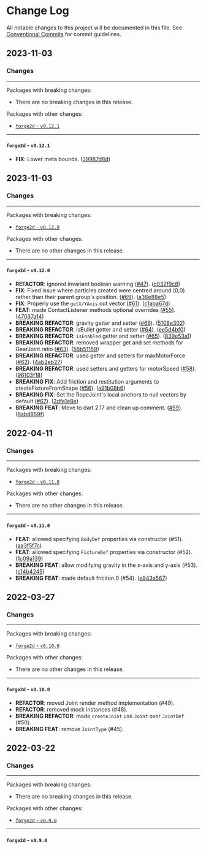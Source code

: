 # Change Log

All notable changes to this project will be documented in this file.
See [Conventional Commits](https://conventionalcommits.org) for commit guidelines.

## 2023-11-03

### Changes

---

Packages with breaking changes:

 - There are no breaking changes in this release.

Packages with other changes:

 - [`forge2d` - `v0.12.1`](#forge2d---v0121)

---

#### `forge2d` - `v0.12.1`

 - **FIX**: Lower meta bounds. ([39987d8d](https://github.com/flame-engine/forge2d/commit/39987d8d1a6b88f286d0e0cae109bba55be1159e))


## 2023-11-03

### Changes

---

Packages with breaking changes:

 - [`forge2d` - `v0.12.0`](#forge2d---v0120)

Packages with other changes:

 - There are no other changes in this release.

---

#### `forge2d` - `v0.12.0`

 - **REFACTOR**: ignored invariant boolean warning ([#47](https://github.com/flame-engine/forge2d/issues/47)). ([c032f9c8](https://github.com/flame-engine/forge2d/commit/c032f9c8b14521cf5fde87974696dd741a4cbb36))
 - **FIX**: Fixed issue where particles created were centred around (0,0) rather than their parent group's position. ([#69](https://github.com/flame-engine/forge2d/issues/69)). ([a36e88e5](https://github.com/flame-engine/forge2d/commit/a36e88e5d611c9b63ceb9aed7881e6f46e92a483))
 - **FIX**: Properly use the `getX/YAxis` out vector ([#61](https://github.com/flame-engine/forge2d/issues/61)). ([c1aba67d](https://github.com/flame-engine/forge2d/commit/c1aba67d950d38838155fba5abee8b2df477c7b8))
 - **FEAT**: made ContactListener methods optional overrides ([#55](https://github.com/flame-engine/forge2d/issues/55)). ([47037a14](https://github.com/flame-engine/forge2d/commit/47037a140d2c2dd3cfa64aeb7c9299a134afcb42))
 - **BREAKING** **REFACTOR**: gravity getter and setter ([#66](https://github.com/flame-engine/forge2d/issues/66)). ([5108e302](https://github.com/flame-engine/forge2d/commit/5108e30217a55bd04c2a63ea053975c42fef5ad6))
 - **BREAKING** **REFACTOR**: isBullet getter and setter ([#64](https://github.com/flame-engine/forge2d/issues/64)). ([ee5d4bf0](https://github.com/flame-engine/forge2d/commit/ee5d4bf056e566eae81324971e2306a5ed970f45))
 - **BREAKING** **REFACTOR**: `isEnabled` getter and setter ([#65](https://github.com/flame-engine/forge2d/issues/65)). ([839e53a1](https://github.com/flame-engine/forge2d/commit/839e53a1e73ceb4826cd774df89da7b22025652b))
 - **BREAKING** **REFACTOR**: removed wrapper get and set methods for GearJoint.ratio ([#63](https://github.com/flame-engine/forge2d/issues/63)). ([58b51159](https://github.com/flame-engine/forge2d/commit/58b511599f83ec767faf3913a12612872c961c0f))
 - **BREAKING** **REFACTOR**: used getter and setters for maxMotorForce ([#62](https://github.com/flame-engine/forge2d/issues/62)). ([4ab2eb27](https://github.com/flame-engine/forge2d/commit/4ab2eb2738e2be62f0ee411a51742c5ce65686b3))
 - **BREAKING** **REFACTOR**: used setters and getters for motorSpeed ([#58](https://github.com/flame-engine/forge2d/issues/58)). ([96103f18](https://github.com/flame-engine/forge2d/commit/96103f180df30d17b3ab3c9309927e35df67bb96))
 - **BREAKING** **FIX**: Add friction and restitution arguments to createFixtureFromShape ([#56](https://github.com/flame-engine/forge2d/issues/56)). ([a91b08b6](https://github.com/flame-engine/forge2d/commit/a91b08b6e7d6083eedf270a1c0d77a29b75c9263))
 - **BREAKING** **FIX**: Set the RopeJoint's local anchors to null vectors by default ([#67](https://github.com/flame-engine/forge2d/issues/67)). ([2dfe1e8e](https://github.com/flame-engine/forge2d/commit/2dfe1e8e82a25b5dd352638fcc7d284190cd25d1))
 - **BREAKING** **FEAT**: Move to dart 2.17 and clean up comment. ([#59](https://github.com/flame-engine/forge2d/issues/59)). ([8abd859f](https://github.com/flame-engine/forge2d/commit/8abd859fc7b0fe721e8941cdc1f2dcd1ba60204f))


## 2022-04-11

### Changes

---

Packages with breaking changes:

 - [`forge2d` - `v0.11.0`](#forge2d---v0110)

Packages with other changes:

 - There are no other changes in this release.

---

#### `forge2d` - `v0.11.0`

 - **FEAT**: allowed specifying `BodyDef` properties via constructor (#51). ([aa3f5f7c](https://github.com/flame-engine/forge2d/commit/aa3f5f7cd604f1c7e3a8d90622dea812e3c63566))
 - **FEAT**: allowed specifying `FixtureDef` properties via constructor (#52). ([1c09a139](https://github.com/flame-engine/forge2d/commit/1c09a1395deb97b53638791238ab094870a201b8))
 - **BREAKING** **FEAT**: allow modifying gravity in the x-axis and y-axis (#53). ([c14b4245](https://github.com/flame-engine/forge2d/commit/c14b4245bd86f78418eb38a20ba0f0a62061af4f))
 - **BREAKING** **FEAT**: made default friciton 0 (#54). ([e943a567](https://github.com/flame-engine/forge2d/commit/e943a567483510dcebd08bc8e5d4b53366670c67))


## 2022-03-27

### Changes

---

Packages with breaking changes:

- [`forge2d` - `v0.10.0`](#forge2d---v0100)

Packages with other changes:

- There are no other changes in this release.

---

#### `forge2d` - `v0.10.0`

 - **REFACTOR**: moved Joint render method implementation (#49).
 - **REFACTOR**: removed mock instances (#48).
 - **BREAKING** **REFACTOR**: made `createJoint` use `Joint` over `JointDef` (#50).
 - **BREAKING** **FEAT**: remove `JointType` (#45).


## 2022-03-22

### Changes

---

Packages with breaking changes:

 - There are no breaking changes in this release.

Packages with other changes:

 - [`forge2d` - `v0.9.0`](#forge2d---v090)

---

#### `forge2d` - `v0.9.0`


